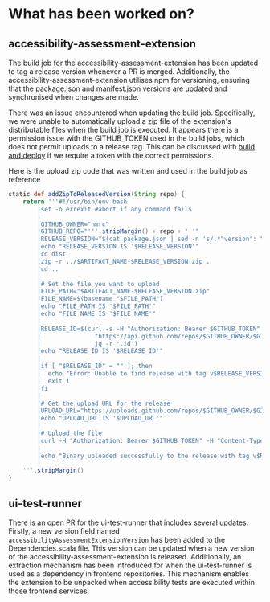 # What has been worked on?

## accessibility-assessment-extension

The build job for the accessibility-assessment-extension has been updated 
to tag a release version whenever a PR is merged. Additionally, 
the accessibility-assessment-extension utilises npm for versioning, 
ensuring that the package.json and manifest.json versions are updated 
and synchronised when changes are made.

There was an issue encountered when updating the build job. 
Specifically, we were unable to automatically upload a zip file of 
the extension's distributable files when the build job is executed. 
It appears there is a permission issue with the GITHUB_TOKEN used in 
the build jobs, which does not permit uploads to a release tag.
This can be discussed with [build and deploy](https://hmrcdigital.slack.com/archives/C518C88QN/p1721987781265859?thread_ts=1721986805.663359&cid=C518C88QN) if we require a token with the correct permissions.

Here is the upload zip code that was written and used in the build job as reference

```groovy
static def addZipToReleasedVersion(String repo) {
    return '''#!/usr/bin/env bash
        |set -o errexit #abort if any command fails
        |
        |GITHUB_OWNER="hmrc"
        |GITHUB_REPO="'''.stripMargin() + repo + '''"
        |RELEASE_VERSION="$(cat package.json | sed -n 's/.*"version": "\\([0-9.]*\\)".*/\\1/p\')"
        |echo "RELEASE_VERSION IS '$RELEASE_VERSION'"
        |cd dist
        |zip -r ../$ARTIFACT_NAME-$RELEASE_VERSION.zip .
        |cd ..
        |
        |# Set the file you want to upload
        |FILE_PATH="$ARTIFACT_NAME-$RELEASE_VERSION.zip"
        |FILE_NAME=$(basename "$FILE_PATH")
        |echo "FILE_PATH IS '$FILE_PATH'"
        |echo "FILE_NAME IS '$FILE_NAME'"
        |
        |RELEASE_ID=$(curl -s -H "Authorization: Bearer $GITHUB_TOKEN" \\
        |               "https://api.github.com/repos/$GITHUB_OWNER/$GITHUB_REPO/releases/tags/v$RELEASE_VERSION" | \\
        |               jq -r '.id')
        |echo "RELEASE_ID IS '$RELEASE_ID'"
        |
        |if [ "$RELEASE_ID" = "" ]; then
        |  echo "Error: Unable to find release with tag v$RELEASE_VERSION"
        |  exit 1
        |fi
        |
        |# Get the upload URL for the release
        |UPLOAD_URL="https://uploads.github.com/repos/$GITHUB_OWNER/$GITHUB_REPO/releases/$RELEASE_ID/assets?name=$FILE_NAME"
        |echo "UPLOAD_URL IS '$UPLOAD_URL'"
        | 
        |# Upload the file
        |curl -H "Authorization: Bearer $GITHUB_TOKEN" -H "Content-Type: application/octet-stream" --data-binary @"$FILE_NAME" "$UPLOAD_URL"
        |
        |echo "Binary uploaded successfully to the release with tag v$RELEASE_VERSION"
        |
    '''.stripMargin()
}
```

## ui-test-runner

There is an open [PR](https://github.com/hmrc/ui-test-runner/pull/49/files) 
for the ui-test-runner that includes several updates. Firstly, 
a new version field named `accessibilityAssessmentExtensionVersion` 
has been added to the Dependencies.scala file. This version can be 
updated when a new version of the accessibility-assessment-extension 
is released. Additionally, an extraction mechanism has been introduced 
for when the ui-test-runner is used as a dependency in frontend 
repositories. This mechanism enables the extension to be unpacked when 
accessibility tests are executed within those frontend services.